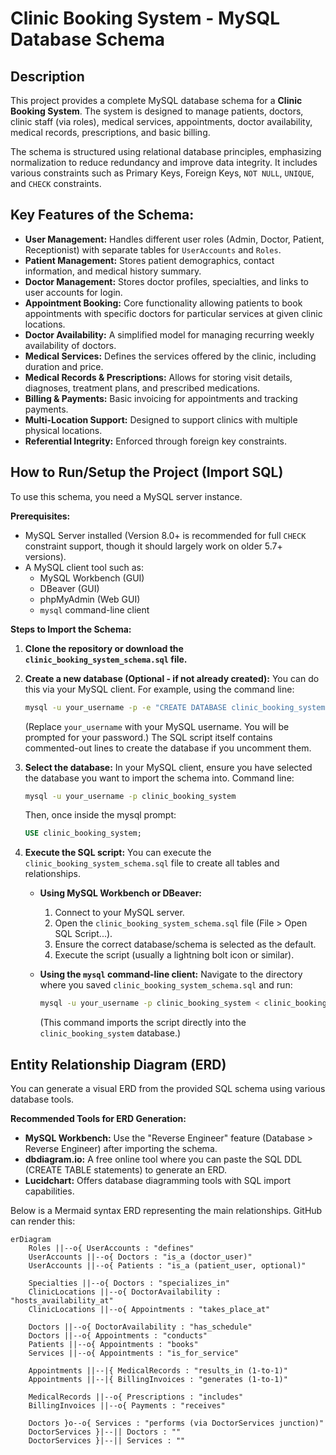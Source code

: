 # Clinic Booking System - MySQL Database Schema

## Description

This project provides a complete MySQL database schema for a **Clinic Booking System**. The system is designed to manage patients, doctors, clinic staff (via roles), medical services, appointments, doctor availability, medical records, prescriptions, and basic billing.

The schema is structured using relational database principles, emphasizing normalization to reduce redundancy and improve data integrity. It includes various constraints such as Primary Keys, Foreign Keys, `NOT NULL`, `UNIQUE`, and `CHECK` constraints.

## Key Features of the Schema:

*   **User Management:** Handles different user roles (Admin, Doctor, Patient, Receptionist) with separate tables for `UserAccounts` and `Roles`.
*   **Patient Management:** Stores patient demographics, contact information, and medical history summary.
*   **Doctor Management:** Stores doctor profiles, specialties, and links to user accounts for login.
*   **Appointment Booking:** Core functionality allowing patients to book appointments with specific doctors for particular services at given clinic locations.
*   **Doctor Availability:** A simplified model for managing recurring weekly availability of doctors.
*   **Medical Services:** Defines the services offered by the clinic, including duration and price.
*   **Medical Records & Prescriptions:** Allows for storing visit details, diagnoses, treatment plans, and prescribed medications.
*   **Billing & Payments:** Basic invoicing for appointments and tracking payments.
*   **Multi-Location Support:** Designed to support clinics with multiple physical locations.
*   **Referential Integrity:** Enforced through foreign key constraints.

## How to Run/Setup the Project (Import SQL)

To use this schema, you need a MySQL server instance.

**Prerequisites:**

*   MySQL Server installed (Version 8.0+ is recommended for full `CHECK` constraint support, though it should largely work on older 5.7+ versions).
*   A MySQL client tool such as:
    *   MySQL Workbench (GUI)
    *   DBeaver (GUI)
    *   phpMyAdmin (Web GUI)
    *   `mysql` command-line client

**Steps to Import the Schema:**

1.  **Clone the repository or download the `clinic_booking_system_schema.sql` file.**
2.  **Create a new database (Optional - if not already created):**
    You can do this via your MySQL client. For example, using the command line:
    ```bash
    mysql -u your_username -p -e "CREATE DATABASE clinic_booking_system;"
    ```
    (Replace `your_username` with your MySQL username. You will be prompted for your password.)
    The SQL script itself contains commented-out lines to create the database if you uncomment them.
3.  **Select the database:**
    In your MySQL client, ensure you have selected the database you want to import the schema into.
    Command line:
    ```bash
    mysql -u your_username -p clinic_booking_system
    ```
    Then, once inside the mysql prompt:
    ```sql
    USE clinic_booking_system;
    ```
4.  **Execute the SQL script:**
    You can execute the `clinic_booking_system_schema.sql` file to create all tables and relationships.

    *   **Using MySQL Workbench or DBeaver:**
        1.  Connect to your MySQL server.
        2.  Open the `clinic_booking_system_schema.sql` file (File > Open SQL Script...).
        3.  Ensure the correct database/schema is selected as the default.
        4.  Execute the script (usually a lightning bolt icon or similar).

    *   **Using the `mysql` command-line client:**
        Navigate to the directory where you saved `clinic_booking_system_schema.sql` and run:
        ```bash
        mysql -u your_username -p clinic_booking_system < clinic_booking_system_schema.sql
        ```
        (This command imports the script directly into the `clinic_booking_system` database.)

## Entity Relationship Diagram (ERD)

You can generate a visual ERD from the provided SQL schema using various database tools.

**Recommended Tools for ERD Generation:**

*   **MySQL Workbench:** Use the "Reverse Engineer" feature (Database > Reverse Engineer) after importing the schema.
*   **dbdiagram.io:** A free online tool where you can paste the SQL DDL (CREATE TABLE statements) to generate an ERD.
*   **Lucidchart:** Offers database diagramming tools with SQL import capabilities.

Below is a Mermaid syntax ERD representing the main relationships. GitHub can render this:

```mermaid
erDiagram
    Roles ||--o{ UserAccounts : "defines"
    UserAccounts ||--o{ Doctors : "is_a (doctor_user)"
    UserAccounts ||--o{ Patients : "is_a (patient_user, optional)"

    Specialties ||--o{ Doctors : "specializes_in"
    ClinicLocations ||--o{ DoctorAvailability : "hosts_availability_at"
    ClinicLocations ||--o{ Appointments : "takes_place_at"

    Doctors ||--o{ DoctorAvailability : "has_schedule"
    Doctors ||--o{ Appointments : "conducts"
    Patients ||--o{ Appointments : "books"
    Services ||--o{ Appointments : "is_for_service"

    Appointments ||--|{ MedicalRecords : "results_in (1-to-1)"
    Appointments ||--|{ BillingInvoices : "generates (1-to-1)"

    MedicalRecords ||--o{ Prescriptions : "includes"
    BillingInvoices ||--o{ Payments : "receives"

    Doctors }o--o{ Services : "performs (via DoctorServices junction)"
    DoctorServices }|--|| Doctors : ""
    DoctorServices }|--|| Services : ""
